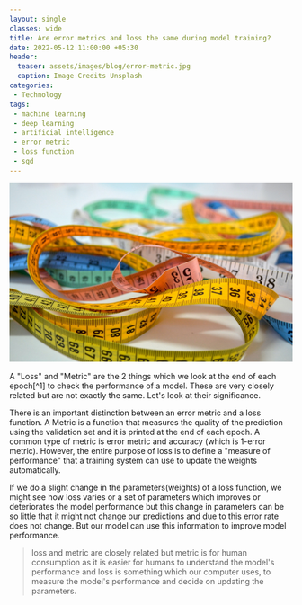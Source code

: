 ```yaml
---  
layout: single  
classes: wide  
title: Are error metrics and loss the same during model training? 
date: 2022-05-12 11:00:00 +05:30  
header:  
  teaser: assets/images/blog/error-metric.jpg  
  caption: Image Credits Unsplash  
categories:  
 - Technology  
tags:  
 - machine learning  
 - deep learning   
 - artificial intelligence 
 - error metric
 - loss function
 - sgd
---  
```

<img src="/assets/images/blog/error-metric.jpg" alt="error metric vs loss" style="width:10%, height:10%; display: block; margin-left: auto; margin-right: auto;"/>  
<br>A "Loss" and "Metric" are the 2 things which we look at the end of each epoch[^1] to check the performance of a model. These are very closely related but are not exactly the same. Let's look at their significance.

There is an important distinction between an error metric and a loss function. A Metric is a function that measures the quality of the prediction using the validation set and it is printed at the end of each epoch. A common type of metric is error metric and accuracy (which is 1-error metric). However, the entire purpose of loss is to define a "measure of performance" that a training system can use to update the weights automatically. 

If we do a slight change in the parameters(weights) of a loss function, we might see how loss varies or a set of parameters which improves or deteriorates the model performance but this change in parameters can be so little that it might not change our predictions and due to this error rate does not change. But our model can use this information to improve model performance.

>loss and metric are closely related but metric is for human consumption as it is easier for humans to understand the model's performance and loss is something which our computer uses, to measure the model's performance and decide on updating the parameters.

[^1]:An Epoch is an event when our model has looked at each of the data points in the training set once.